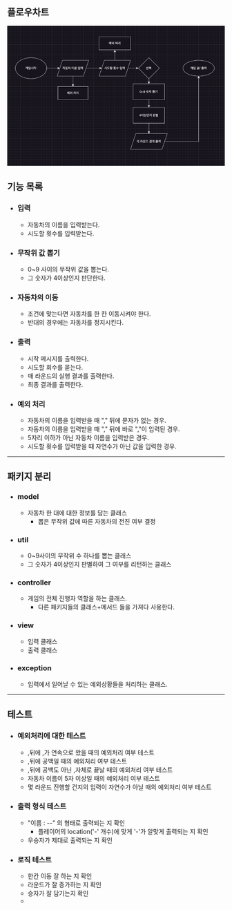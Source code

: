 ## 플로우차트
![img.png](img.png)

## 기능 목록

- ### 입력
  - 자동차의 이름을 입력받는다.
  - 시도할 횟수를 입력받는다.
  
- ### 무작위 값 뽑기
  - 0~9 사이의 무작위 값을 뽑는다.
  - 그 숫자가 4이상인지 판단한다.

- ### 자동차의 이동
  - 조건에 맞는다면 자동차를 한 칸 이동시켜야 한다.
  - 반대의 경우에는 자동차를 정지시킨다.

- ### 출력
  - 시작 메시지를 출력한다.
  - 시도할 회수를 묻는다.
  - 매 라운드의 실행 결과를 출력한다.
  - 최종 결과를 출력한다.

- ### 예외 처리
  - 자동차의 이름을 입력받을 때 "," 뒤에 문자가 없는 경우.
  - 자동차의 이름을 입력받을 때 "," 뒤에 바로 ","이 입력된 경우.
  - 5자리 이하가 아닌 자동차 이름을 입력받은 경우.
  - 시도할 횟수를 입력받을 때 자연수가 아닌 값을 입력한 경우.

---
## 패키지 분리

- ### model
  - 자동차 한 대에 대한 정보를 담는 클래스
    - 뽑은 무작위 값에 따른 자동차의 전진 여부 결정

- ### util
  - 0~9사이의 무작위 수 하나를 뽑는 클래스
  - 그 숫자가 4이상인지 판별하여 그 여부를 리턴하는 클래스

- ### controller
  - 게임의 전체 진행자 역할을 하는 클래스.
    - 다른 패키지들의 클래스+메서드 들을 가져다 사용한다.

- ### view 
  - 입력 클래스
  - 출력 클래스

- ### exception
  - 입력에서 일어날 수 있는 예외상황들을 처리하는 클래스.

---
## 테스트

- ### 예외처리에 대한 테스트
  - ,뒤에 ,가 연속으로 왔을 때의 예외처리 여부 테스트
  - ,뒤에 공백일 때의 예외처리 여부 테스트
  - ,뒤에 공백도 아닌 ,자체로 끝날 때의 예외처리 여부 테스트
  - 자동차 이름이 5자 이상일 때의 예외처리 여부 테스트
  - 몇 라운드 진행할 건지의 입력이 자연수가 아닐 때의 예외처리 여부 테스트

- ### 출력 형식 테스트
  - "이름 : --" 의 형태로 출력되는 지 확인
    - 플레이어의 location('-' 개수)에 맞게 '-'가 알맞게 출력되는 지 확인
  - 우승자가 제대로 출력되는 지 확인

- ### 로직 테스트
  - 한칸 이동 잘 하는 지 확인
  - 라운드가 잘 증가하는 지 확인
  - 승자가 잘 담기는지 확인
  - 